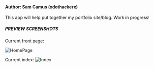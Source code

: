 <h4>Author: Sam Camus (xdothackerx)</h4>

This app will help put together my portfolio site/blog. Work in progress!



<h5>PREVIEW SCREENSHOTS</h5>

Current front page:

![HomePage](https://raw.github.com/xdothackerx/sea-b14-rails/portfolio/portfolio2/public/img/frontpage.png)

Current index:
![Index](https://raw.githubusercontent.com/xdothackerx/portfolio/master/public/img/index.png)
